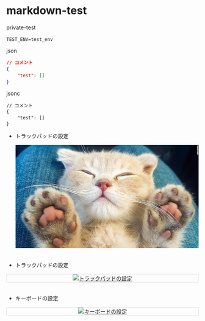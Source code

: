 # markdown-test
private-test

```shell
TEST_ENV=test_env
```

json
```JSON with Comments:
// コメント
{
    "test": []
}
```

jsonc
```jsonc
// コメント
{
    "test": []
}
```

- トラックパッドの設定

    <div align="center"><kbd>
    <img src="200402125428-kitten-asleep-stock-super-169.jpg" alt="トラックパッドの設定">
    </kbd></div>

    <br>

- トラックパッドの設定

<div align="center" style="border:1px solid rgb(221, 221, 221);">
<kbd>
<a href="https://youtu.be/g5jfXoJ_pv8">
<img src="https://cloud.githubusercontent.com/assets/7123644/26231237/0d584952-3c89-11e7-866e-9078bd8207a8.png" alt="トラックパッドの設定" />
</a>
</kbd>
</div>

<br>

- キーボードの設定

<div align="center" style="border:1px solid rgb(221, 221, 221);">
    <a href="https://youtu.be/MQtYH4foLto"><img src="https://www.gstatic.com/youtube/img/branding/youtubelogo/svg/youtubelogo.svg" alt="キーボードの設定" /></a>
</div>

<br>

